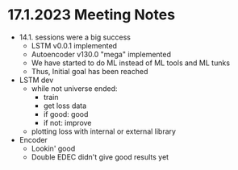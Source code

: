 # 17.1.2023 Meeting Notes

- 14.1. sessions were a big success
  - LSTM v0.0.1 implemented
  - Autoencoder v130.0 "mega" implemented
  - We have started to do ML instead of ML tools and ML tunks
  - Thus, Initial goal has been reached
- LSTM dev
  - while not universe ended:
    - train
    - get loss data
    - if good: good
    - if not: improve
  - plotting loss with internal or external library
- Encoder
  - Lookin' good
  - Double EDEC didn't give good results yet
